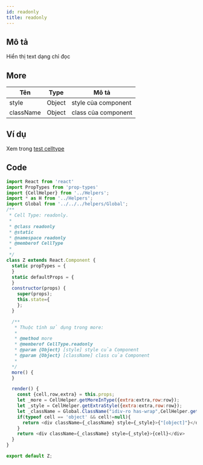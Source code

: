 ```yaml
---
id: readonly
title: readonly
---
```



## **Mô tả**

 Hiển thị text dạng chỉ đọc

## **More**

| Tên | Type | Mô tả |
| --- | ---- |------ |
| style | Object | style của component |
| className | Object | class của component |

## **Ví dụ**

Xem trong [test celltype](http://localhost:8080/#/dev/celltype) 

## **Code**

```javascript
import React from 'react'
import PropTypes from 'prop-types'
import {CellHelper} from '../Helpers';
import * as H from '../Helpers';
import Global from '../../../helpers/Global';
/**
 * Cell Type: readonly.
 *
 * @class readonly
 * @static
 * @namespace readonly
 * @memberof CellType
 * 
 */
class Z extends React.Component {
  static propTypes = {
  }
  static defaultProps = {
  }
  constructor(props) {
    super(props);
    this.state={
    };
  }

  /**
   * Thuộc tính sử dụng trong more:
   * 
   * @method more
   * @memberof CellType.readonly
   * @param {Object} [style] style của Component
   * @param {Object} [className] class của Component
   * 
  */
  more() {
  }

  render() {
    const {cell,row,extra} = this.props;
    let _more = CellHelper.getMoreInType({extra:extra,row:row});
    let _style = CellHelper.getExtraStyle({extra:extra,row:row});
    let _className = Global.ClassName("idiv-ro has-wrap",CellHelper.getExtraClassName({extra:extra,row:row,more:_more}));
    if(typeof cell == 'object' && cell!=null){
      return <div className={_className} style={_style}>{"[object]"}</div> 
    }
    return <div className={_className} style={_style}>{cell}</div>
  }
}

export default Z;
```

